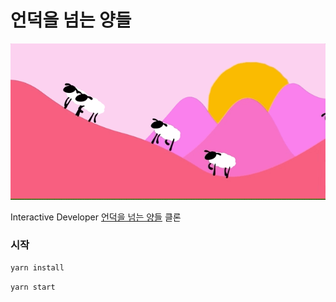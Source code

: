 # 언덕을 넘는 양들

![sheep](src/asset/hill-and-sheep.gif)

Interactive Developer [언덕을 넘는 양들](https://youtu.be/hCHL7sydzn0) 클론



### 시작

```bash
yarn install
```

```
yarn start
```








